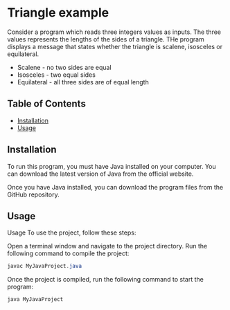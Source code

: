 # Triangle example

Consider a program which reads three integers values as inputs. The three values represents the lengths of the sides of
a triangle. THe program displays a message that states whether the triangle is scalene, isosceles or equilateral.  

- Scalene - no two sides are equal
- Isosceles - two equal sides
- Equilateral - all three sides are of equal length

## Table of Contents

- [Installation](#installation)
- [Usage](#usage)

## Installation

To run this program, you must have Java installed on your computer. You can download the latest version of Java from the
official website.

Once you have Java installed, you can download the program files from the GitHub repository.

## Usage

Usage
To use the project, follow these steps:

Open a terminal window and navigate to the project directory.
Run the following command to compile the project:
```java
javac MyJavaProject.java
```
Once the project is compiled, run the following command to start the program:
```java
java MyJavaProject
```